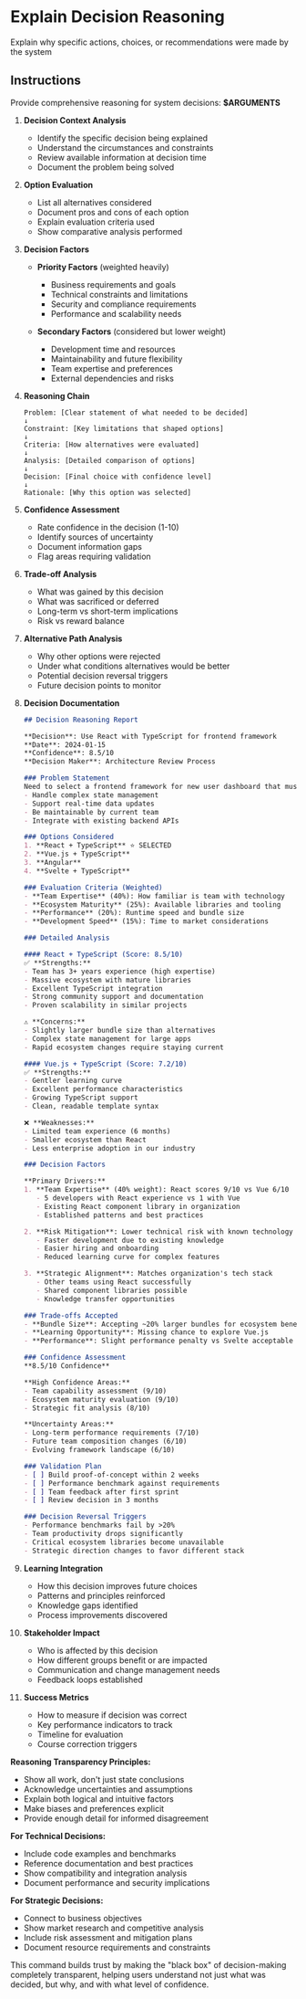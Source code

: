 # Explain Decision Reasoning

Explain why specific actions, choices, or recommendations were made by the system

## Instructions

Provide comprehensive reasoning for system decisions: **$ARGUMENTS**

1. **Decision Context Analysis**
   - Identify the specific decision being explained
   - Understand the circumstances and constraints
   - Review available information at decision time
   - Document the problem being solved

2. **Option Evaluation**
   - List all alternatives considered
   - Document pros and cons of each option
   - Explain evaluation criteria used
   - Show comparative analysis performed

3. **Decision Factors**
   - **Priority Factors** (weighted heavily)
     - Business requirements and goals
     - Technical constraints and limitations
     - Security and compliance requirements
     - Performance and scalability needs
   
   - **Secondary Factors** (considered but lower weight)
     - Development time and resources
     - Maintainability and future flexibility
     - Team expertise and preferences
     - External dependencies and risks

4. **Reasoning Chain**
   ```
   Problem: [Clear statement of what needed to be decided]
   ↓
   Constraint: [Key limitations that shaped options]
   ↓
   Criteria: [How alternatives were evaluated]
   ↓
   Analysis: [Detailed comparison of options]
   ↓
   Decision: [Final choice with confidence level]
   ↓
   Rationale: [Why this option was selected]
   ```

5. **Confidence Assessment**
   - Rate confidence in the decision (1-10)
   - Identify sources of uncertainty
   - Document information gaps
   - Flag areas requiring validation

6. **Trade-off Analysis**
   - What was gained by this decision
   - What was sacrificed or deferred
   - Long-term vs short-term implications
   - Risk vs reward balance

7. **Alternative Path Analysis**
   - Why other options were rejected
   - Under what conditions alternatives would be better
   - Potential decision reversal triggers
   - Future decision points to monitor

8. **Decision Documentation**
   ```markdown
   ## Decision Reasoning Report

   **Decision**: Use React with TypeScript for frontend framework
   **Date**: 2024-01-15
   **Confidence**: 8.5/10
   **Decision Maker**: Architecture Review Process

   ### Problem Statement
   Need to select a frontend framework for new user dashboard that must:
   - Handle complex state management
   - Support real-time data updates
   - Be maintainable by current team
   - Integrate with existing backend APIs

   ### Options Considered
   1. **React + TypeScript** ⭐ SELECTED
   2. **Vue.js + TypeScript**
   3. **Angular**
   4. **Svelte + TypeScript**

   ### Evaluation Criteria (Weighted)
   - **Team Expertise** (40%): How familiar is team with technology
   - **Ecosystem Maturity** (25%): Available libraries and tooling
   - **Performance** (20%): Runtime speed and bundle size
   - **Development Speed** (15%): Time to market considerations

   ### Detailed Analysis

   #### React + TypeScript (Score: 8.5/10)
   ✅ **Strengths:**
   - Team has 3+ years experience (high expertise)
   - Massive ecosystem with mature libraries
   - Excellent TypeScript integration
   - Strong community support and documentation
   - Proven scalability in similar projects

   ⚠️ **Concerns:**
   - Slightly larger bundle size than alternatives
   - Complex state management for large apps
   - Rapid ecosystem changes require staying current

   #### Vue.js + TypeScript (Score: 7.2/10)
   ✅ **Strengths:**
   - Gentler learning curve
   - Excellent performance characteristics
   - Growing TypeScript support
   - Clean, readable template syntax

   ❌ **Weaknesses:**
   - Limited team experience (6 months)
   - Smaller ecosystem than React
   - Less enterprise adoption in our industry

   ### Decision Factors

   **Primary Drivers:**
   1. **Team Expertise** (40% weight): React scores 9/10 vs Vue 6/10
      - 5 developers with React experience vs 1 with Vue
      - Existing React component library in organization
      - Established patterns and best practices

   2. **Risk Mitigation**: Lower technical risk with known technology
      - Faster development due to existing knowledge
      - Easier hiring and onboarding
      - Reduced learning curve for complex features

   3. **Strategic Alignment**: Matches organization's tech stack
      - Other teams using React successfully
      - Shared component libraries possible
      - Knowledge transfer opportunities

   ### Trade-offs Accepted
   - **Bundle Size**: Accepting ~20% larger bundles for ecosystem benefits
   - **Learning Opportunity**: Missing chance to explore Vue.js
   - **Performance**: Slight performance penalty vs Svelte acceptable

   ### Confidence Assessment
   **8.5/10 Confidence**
   
   **High Confidence Areas:**
   - Team capability assessment (9/10)
   - Ecosystem maturity evaluation (9/10)
   - Strategic fit analysis (8/10)

   **Uncertainty Areas:**
   - Long-term performance requirements (7/10)
   - Future team composition changes (6/10)
   - Evolving framework landscape (6/10)

   ### Validation Plan
   - [ ] Build proof-of-concept within 2 weeks
   - [ ] Performance benchmark against requirements
   - [ ] Team feedback after first sprint
   - [ ] Review decision in 3 months

   ### Decision Reversal Triggers
   - Performance benchmarks fail by >20%
   - Team productivity drops significantly
   - Critical ecosystem libraries become unavailable
   - Strategic direction changes to favor different stack
   ```

9. **Learning Integration**
   - How this decision improves future choices
   - Patterns and principles reinforced
   - Knowledge gaps identified
   - Process improvements discovered

10. **Stakeholder Impact**
    - Who is affected by this decision
    - How different groups benefit or are impacted
    - Communication and change management needs
    - Feedback loops established

11. **Success Metrics**
    - How to measure if decision was correct
    - Key performance indicators to track
    - Timeline for evaluation
    - Course correction triggers

**Reasoning Transparency Principles:**
- Show all work, don't just state conclusions
- Acknowledge uncertainties and assumptions
- Explain both logical and intuitive factors
- Make biases and preferences explicit
- Provide enough detail for informed disagreement

**For Technical Decisions:**
- Include code examples and benchmarks
- Reference documentation and best practices
- Show compatibility and integration analysis
- Document performance and security implications

**For Strategic Decisions:**
- Connect to business objectives
- Show market research and competitive analysis
- Include risk assessment and mitigation plans
- Document resource requirements and constraints

This command builds trust by making the "black box" of decision-making completely transparent, helping users understand not just what was decided, but why, and with what level of confidence.